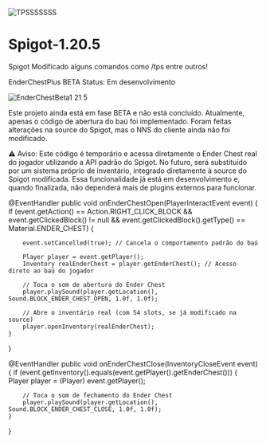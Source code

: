 
![TPSSSSSSS](https://github.com/user-attachments/assets/418239ef-e1c4-49ec-a898-6a9e7a63b74f)




# Spigot-1.20.5
 
 
 Spigot Modificado alguns comandos como /tps entre outros!


EnderChestPlus BETA
Status: Em desenvolvimento

![EnderChestBeta1 21 5](https://github.com/user-attachments/assets/b6fd3996-35eb-473a-ae64-df9b46d9dcb8)




Este projeto ainda está em fase BETA e não está concluído. Atualmente, apenas o código de abertura do baú foi implementado.
Foram feitas alterações na source do Spigot, mas o NNS do cliente ainda não foi modificado.

⚠️ Aviso: Este código é temporário e acessa diretamente o Ender Chest real do jogador utilizando a API padrão do Spigot.
No futuro, será substituído por um sistema próprio de inventário, integrado diretamente à source do Spigot modificada.
Essa funcionalidade já está em desenvolvimento e, quando finalizada, não dependerá mais de plugins externos para funcionar.

@EventHandler
public void onEnderChestOpen(PlayerInteractEvent event) {
    if (event.getAction() == Action.RIGHT_CLICK_BLOCK &&
        event.getClickedBlock() != null &&
        event.getClickedBlock().getType() == Material.ENDER_CHEST) {

        event.setCancelled(true); // Cancela o comportamento padrão do baú

        Player player = event.getPlayer();
        Inventory realEnderChest = player.getEnderChest(); // Acesso direto ao baú do jogador

        // Toca o som de abertura do Ender Chest
        player.playSound(player.getLocation(), Sound.BLOCK_ENDER_CHEST_OPEN, 1.0f, 1.0f);

        // Abre o inventário real (com 54 slots, se já modificado na source)
        player.openInventory(realEnderChest);
    }
}

@EventHandler
public void onEnderChestClose(InventoryCloseEvent event) {
    if (event.getInventory().equals(event.getPlayer().getEnderChest())) {
        Player player = (Player) event.getPlayer();

        // Toca o som de fechamento do Ender Chest
        player.playSound(player.getLocation(), Sound.BLOCK_ENDER_CHEST_CLOSE, 1.0f, 1.0f);
    }
}
